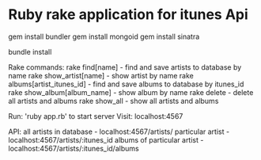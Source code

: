 # Ruby rake application for itunes Api

gem install bundler
gem install mongoid
gem install sinatra

bundle install

Rake commands:
  rake find[name] - find and save artists to database by name
  rake show_artist[name] - show artist by name
  rake albums[artist_itunes_id] - find and save albums to database by itunes_id
  rake show_album[album_name] - show album by name
  rake delete - delete all artists and albums
  rake show_all - show all artists and albums

Run: 'ruby app.rb' to start server
Visit: localhost:4567

API:
  all artists in database - localhost:4567/artists/
  particular artist - localhost:4567/artists/:itunes_id
  albums of particular artist - localhost:4567/artists/:itunes_id/albums
